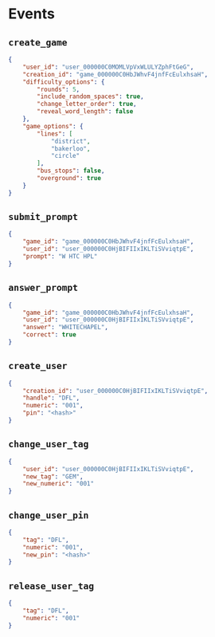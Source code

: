 # Events

## `create_game`

```json
{
	"user_id": "user_000000C0MOMLVpVxWLULYZphFtGeG",
	"creation_id": "game_000000C0HbJWhvF4jnfFcEulxhsaH",
	"difficulty_options": {
		"rounds": 5,
		"include_random_spaces": true,
		"change_letter_order": true,
		"reveal_word_length": false
	},
	"game_options": {
		"lines": [
			"district",
			"bakerloo",
			"circle"
		],
		"bus_stops": false,
		"overground": true
	}
}
```

## `submit_prompt`

```json
{
	"game_id": "game_000000C0HbJWhvF4jnfFcEulxhsaH",
	"user_id": "user_000000C0HjBIFIIxIKLTiSVviqtpE",
	"prompt": "W HTC HPL"
}
```

## `answer_prompt`

```json
{
	"game_id": "game_000000C0HbJWhvF4jnfFcEulxhsaH",
	"user_id": "user_000000C0HjBIFIIxIKLTiSVviqtpE",
	"answer": "WHITECHAPEL",
	"correct": true
}
```

## `create_user`

```json
{
	"creation_id": "user_000000C0HjBIFIIxIKLTiSVviqtpE",
	"handle": "DFL",
	"numeric": "001",
	"pin": "<hash>"
}
```

## `change_user_tag`

```json
{
	"user_id": "user_000000C0HjBIFIIxIKLTiSVviqtpE",
	"new_tag": "GEM",
	"new_numeric": "001"
}
```

## `change_user_pin`

```json
{
	"tag": "DFL",
	"numeric": "001",
	"new_pin": "<hash>"
}
```

## `release_user_tag`

```json
{
	"tag": "DFL",
	"numeric": "001"
}
```
